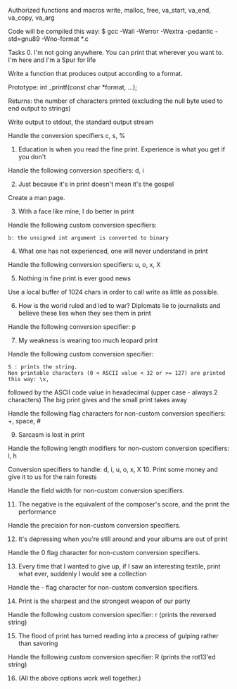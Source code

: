 Authorized functions and macros
write, malloc, free, va_start, va_end, va_copy, va_arg

Code will be compiled this way:
$ gcc -Wall -Werror -Wextra -pedantic -std=gnu89 -Wno-format *.c

Tasks
 0. I'm not going anywhere. You can print that wherever you want to. I'm here and I'm a Spur for life

Write a function that produces output according to a format.

  Prototype: int _printf(const char *format, ...);

  Returns: the number of characters printed (excluding the null byte used to end output to strings)

  Write output to stdout, the standard output stream

  Handle the conversion specifiers c, s, %
 1. Education is when you read the fine print. Experience is what you get if you don't

Handle the following conversion specifiers: d, i

 2. Just because it's in print doesn't mean it's the gospel

Create a man page.

 3. With a face like mine, I do better in print

Handle the following custom conversion specifiers:

  	b: the unsigned int argument is converted to binary
 4. What one has not experienced, one will never understand in print

Handle the following conversion specifiers: u, o, x, X

 5. Nothing in fine print is ever good news

Use a local buffer of 1024 chars in order to call write as little as possible.

 6. How is the world ruled and led to war? Diplomats lie to journalists and believe these lies when they see them in print

Handle the following conversion specifier: p

 7. My weakness is wearing too much leopard print

Handle the following custom conversion specifier:

  	S : prints the string.
  	Non printable characters (0 < ASCII value < 32 or >= 127) are printed this way: \x,
  followed by the ASCII code value in hexadecimal (upper case - always 2 characters)
 The big print gives and the small print takes away

Handle the following flag characters for non-custom conversion specifiers: +, space, #

 9. Sarcasm is lost in print

Handle the following length modifiers for non-custom conversion specifiers: l, h

  Conversion specifiers to handle: d, i, u, o, x, X
 10. Print some money and give it to us for the rain forests

Handle the field width for non-custom conversion specifiers.

 11. The negative is the equivalent of the composer's score, and the print the performance

Handle the precision for non-custom conversion specifiers.

 12. It's depressing when you're still around and your albums are out of print

Handle the 0 flag character for non-custom conversion specifiers.

 13. Every time that I wanted to give up, if I saw an interesting textile, print what ever, suddenly I would see a collection

Handle the - flag character for non-custom conversion specifiers.

 14. Print is the sharpest and the strongest weapon of our party

Handle the following custom conversion specifier: r (prints the reversed string)

 15. The flood of print has turned reading into a process of gulping rather than savoring

Handle the following custom conversion specifier: R (prints the rot13'ed string)

 16. (All the above options work well together.)
